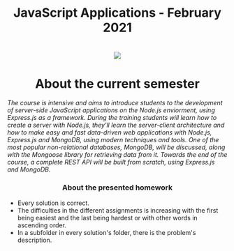 <h1 align="center"> JavaScript Applications - February 2021 <h1>
<p align="center">
  <a href="https://softuni.bg/trainings/3218/js-applications-february-2021/internal">
    <img src="https://i.imgur.com/arAr8gZ.png" />
  </a>
<p>
  
<h1 align="center">About the current semester</h1>

<p><i>The course is intensive and aims to introduce students to the development of server-side JavaScript applications on the Node.js enviorment, using Express.js as a framework. During the training students will learn how to create a server with Node.js, they'll learn the server-client architecture and how to make easy and fast data-driven web applications with Node.js, Express.js and MongoDB, using modern techniques and tools. One of the most popular non-relational databases, MongoDB, will be discussed, along with the Mongoose library for retrieving data from it. Towards the end of the course, a complete REST API will be built from scratch, using Express.js and MongoDB.</i></p>

<h3 align="center">About the presented homework</h3>

- Every solution is correct.
- The difficulties in the different assignments is increasing with the first being easiest and the last being hardest or with other words in ascending order.
- In a subfolder in every solution's folder, there is the problem's description.
